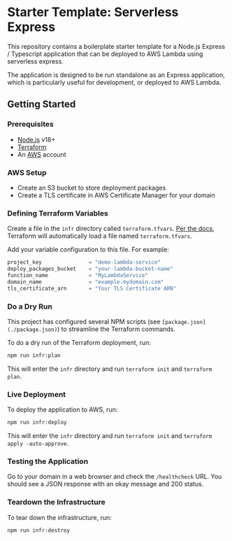 # Starter Template: Serverless Express

This repository contains a boilerplate starter template for a Node.js Express /
Typescript application that can be deployed to AWS Lambda using 
serverless express.

The application is designed to be run standalone as an Express application, which
is particularly useful for development, or deployed to AWS Lambda.

## Getting Started

### Prerequisites

- [Node.js](https://nodejs.org) v18+
- [Terraform](https://terraform.io)
- An [AWS](https://aws.amazon.com) account

### AWS Setup

- Create an S3 bucket to store deployment packages
- Create a TLS certificate in AWS Certificate Manager for your domain

### Defining Terraform Variables

Create a file in the `infr` directory called `terraform.tfvars`. 
[Per the docs](https://developer.hashicorp.com/terraform/language/values/variables),
Terraform will automatically load a file named `terraform.tfvars`.

Add your variable configuration to this file. For example:

```terraform
project_key               = "demo-lambda-service"
deploy_packages_bucket    = "your-lambda-bucket-name"
function_name             = "MyLambdaService"
domain_name               = "example.mydomain.com" 
tls_certificate_arn       = "Your TLS Certificate ARN"
```

### Do a Dry Run

This project has configured several NPM scripts (see `[package.json](./package.json)`) 
to streamline the Terraform commands. 

To do a dry run of the Terraform deployment, run:

```bash
npm run infr:plan
```

This will enter the `infr` directory and run `terraform init` and `terraform plan`.

### Live Deployment

To deploy the application to AWS, run:

```bash
npm run infr:deploy
```

This will enter the `infr` directory and run `terraform init` and `terraform apply -auto-approve`.

### Testing the Application

Go to your domain in a web browser and check the `/healthcheck` URL. 
You should see a JSON response with an okay message and 200 status.

### Teardown the Infrastructure

To tear down the infrastructure, run:

```bash
npm run infr:destroy
```
